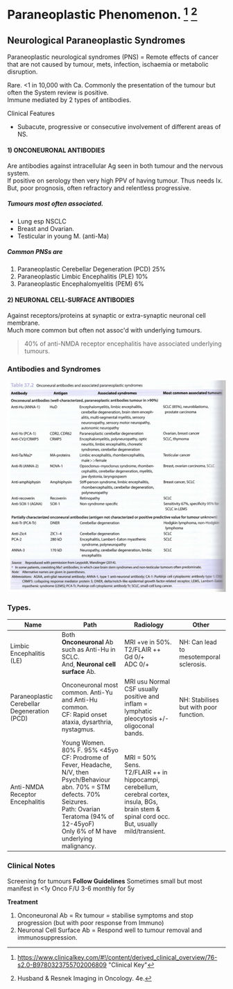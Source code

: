 # Paraneoplastic Phenomenon. [^1] [^2]

[^1]: https://www.clinicalkey.com/#!/content/derived_clinical_overview/76-s2.0-B9780323755702006809 "Clinical Key" 

[^2]: Husband & Resnek Imaging in Oncology. 4e. 

## Neurological Paraneoplastic Syndromes 

Paraneoplastic neurological syndromes (PNS) = Remote effects of cancer that are not caused by tumour, mets, infection, ischaemia or metabolic disruption.  

Rare. \<1 in 10,000 with Ca. Commonly the presentation of the tumour but often the System review is positive.    
Immune mediated by 2 types of antibodies. 

Clinical Features  
- Subacute, progressive or consecutive involvement of different areas of NS. 


#### 1) ONCONEURONAL ANTIBODIES 

Are antibodies against intracellular Ag seen in both tumour and the nervous system.   
If positive on serology then very high PPV of having tumour. Thus needs Ix.  
But, poor prognosis, often refractory and relentless progressive.  

##### Tumours most often associated.   
- Lung esp NSCLC  
- Breast and Ovarian.  
- Testicular in young M. (anti-Ma)  

##### Common PNSs are   
1. Paraneoplastic Cerebellar Degeneration (PCD) 25%  
2. Paraneoplastic Limbic Encephalitis (PLE) 10% 
3. Paraneoplastic Encephalomyelitis (PEM) 6% 

#### 2) NEURONAL CELL-SURFACE ANTIBODIES  

Against receptors/proteins at synaptic or extra-synaptic neuronal cell membrane.   
Much more common but often not assoc'd with underlying tumours.  
> 40% of anti-NMDA receptor encephalitis have associated underlying tumours.   

### Antibodies and Syndromes  

![Neuro paraneoplastic syndromes](images/paraneoplastic_syndromes.png) 

### Types. 

| Name    | Path    | Radiology    | Other    |
|---------------- | --------------- | --------------- | --------------- |
| Limbic Encephalitis (LE)   | Both **Onconeuronal** Ab such as Anti-Hu in SCLC.<br>And, **Neuronal cell surface** Ab.    | MRI +ve in 50%.<br>T2/FLAIR ++<br>Gd 0/+ <br>ADC 0/+ | NH: Can lead to mesotemporal sclerosis. |
| Paraneoplastic Cerebellar Degeneration (PCD)| Onconeuronal most common. Anti-Yu and Anti-Hu common.<br> CF: Rapid onset ataxia, dysarthria, nystagmus.| MRI usu Normal<br>CSF usually positive and inflam = lymphatic pleocytosis +/- oligoconal bands. | NH: Stabilises but with poor function. |
| Anti-NMDA Receptor Encephalitis | Young Women. 80% F. 95% <45yo<br>CF: Prodrome of Fever, Headache, N/V, then Psych/Behaviour abn. 70% = STM defects. 70% Seizures.<br>Path: Ovarian Teratoma (94% of 12-45yoF)<br>Only 6% of M have underlying malignancy. | MRI = 50% Sens.<br>T2/FLAIR ++ in hippocampi, cerebellum, cerebral cortex, insula, BGs, brain stem & spinal cord occ.<br>But, usually mild/transient.| |

### Clinical Notes  

Screening for tumours **Follow Guidelines**
Sometimes small but most manifest in <1y 
Onco F/U 3-6 monthly for 5y 

**Treatment**   
1) Onconeuronal Ab = Rx tumour = stabilise symptoms and stop progression (but with poor response from Immuno)  
2) Neuronal Cell Surface Ab = Respond well to tumour removal and immunosuppression.   



